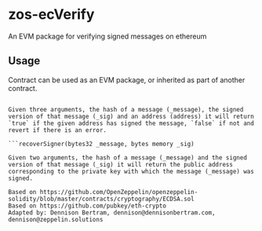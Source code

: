 # zos-ecVerify
An EVM package for verifying signed messages on ethereum

## Usage

Contract can be used as an EVM package, or inherited as part of another contract. 

```validateSignature(bytes32 _message, bytes memory _sig, address _address)

Given three arguments, the hash of a message (_message), the signed version of that message (_sig) and an address (address) it will return `true` if the given address has signed the message, `false` if not and revert if there is an error. 

```recoverSigner(bytes32 _message, bytes memory _sig)

Given two arguments, the hash of a message (_message) and the signed version of that message (_sig) it will return the public address corresponding to the private key with which the message (_message) was signed. 

Based on https://github.com/OpenZeppelin/openzeppelin-solidity/blob/master/contracts/cryptography/ECDSA.sol
Based on https://github.com/pubkey/eth-crypto
Adapted by: Dennison Bertram, dennison@dennisonbertram.com, dennison@zeppelin.solutions